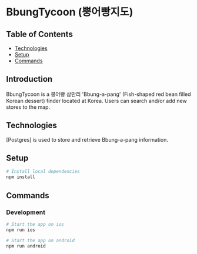 # BbungTycoon (뿡어빵지도)

## Table of Contents

* [Technologies](#markdown-header-technologies)
* [Setup](#markdown-header-setup)
* [Commands](#markdown-header-commands)

## Introduction

BbungTycoon is a 붕어빵 삼만리 'Bbung-a-pang' (Fish-shaped red bean filled Korean dessert) finder located at Korea. Users can search and/or add new stores to the map.

## Technologies

[Postgres] is used to store and retrieve Bbung-a-pang information.

## Setup

```sh
# Install local dependencies
npm install
```

## Commands

### Development

```sh
# Start the app on ios
npm run ios
```

```sh
# Start the app on android
npm run android
```